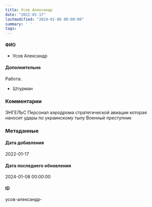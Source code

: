 ```yaml
---
title: Усов Александр
date: "2022-01-17"
lastmodified: "2024-01-08 00:00:00"
summary: ' '
tags: 
---
```

<!--# pp1-->
<!--## Фигурант-->
<!--### Личные данные-->
#### ФИО
- Усов Александр
#### Дополнительно
Работа: 
- Штурман
### Комментарии
ЭНГЕЛЬС
Персонал аэродрома стратегической авиации которая наносит удары по украинскому тылу
Военный преступник
### Метаданные
#### Дата добавления
2022-01-17
#### Дата последнего обновления
2024-01-08 00:00:00
#### ID
усов-александр-
<!--## END;-->
